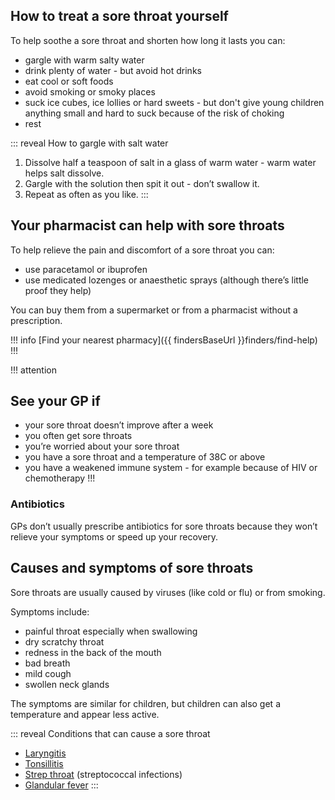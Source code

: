 ## How to treat a sore throat yourself

To help soothe a sore throat and shorten how long it lasts you can: 

- gargle with warm salty water 
- drink plenty of water - but avoid hot drinks 
- eat cool or soft foods 
- avoid smoking or smoky places
- suck ice cubes, ice lollies or hard sweets - but don't give young children anything
  small and hard to suck because of the risk of choking
- rest


::: reveal How to gargle with salt water
  1. Dissolve half a teaspoon of salt in a glass of warm water - warm water helps salt dissolve. 
  2. Gargle with the solution then spit it out - don’t swallow it. 
  3. Repeat as often as you like. 
:::

## Your pharmacist can help with sore throats

To help relieve the pain and discomfort of a sore throat you can: 

- use paracetamol or ibuprofen
- use medicated lozenges or anaesthetic sprays (although there’s little proof they help) 

You can buy them from a supermarket or from a pharmacist without a prescription. 

!!! info
  [Find your nearest pharmacy]({{ findersBaseUrl }}finders/find-help)
!!! 


!!! attention
  ## See your GP if

  - your sore throat doesn’t improve after a week 
  - you often get sore throats 
  - you’re worried about your sore throat
  - you have a sore throat and a temperature of 38C or above 
  - you have a weakened immune system - for example because of HIV or chemotherapy
!!!


### Antibiotics 

GPs don’t usually prescribe antibiotics for sore throats because they won’t relieve your symptoms or speed up your recovery.


## Causes and symptoms of sore throats 

Sore throats are usually caused by viruses (like cold or flu) or from smoking. 

Symptoms include: 

- painful throat especially when swallowing
- dry scratchy throat 
- redness in the back of the mouth 
- bad breath 
- mild cough
- swollen neck glands 

The symptoms are similar for children, but children can also get a temperature and appear less active.


::: reveal Conditions that can cause a sore throat
  - [Laryngitis](http://www.nhs.uk/conditions/Laryngitis/Pages/Introduction.aspx) 
  - [Tonsillitis](http://www.nhs.uk/Conditions/Tonsillitis/Pages/Introduction.aspx) 
  - [Strep throat](http://www.nhs.uk/conditions/streptococcal-infections/pages/introduction.aspx) (streptococcal infections)
  - [Glandular fever](http://www.nhs.uk/conditions/glandular-fever/pages/introduction.aspx) 
:::
